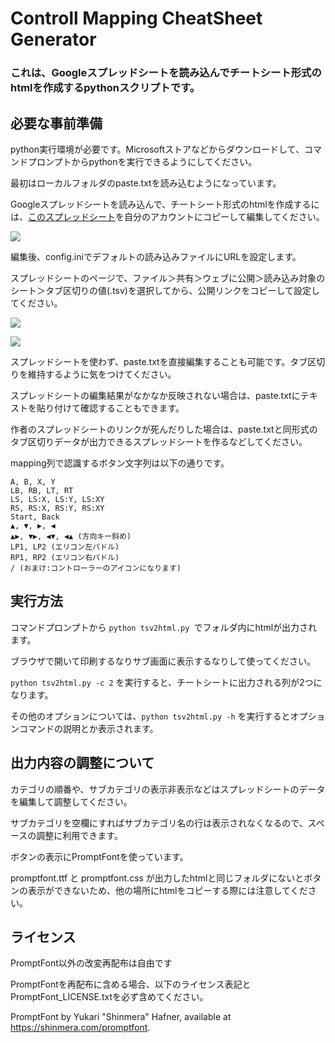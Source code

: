 # Controll Mapping CheatSheet Generator

### これは、Googleスプレッドシートを読み込んでチートシート形式のhtmlを作成するpythonスクリプトです。

## 必要な事前準備

python実行環境が必要です。Microsoftストアなどからダウンロードして、コマンドプロンプトからpythonを実行できるようにしてください。

最初はローカルフォルダのpaste.txtを読み込むようになっています。

Googleスプレッドシートを読み込んで、チートシート形式のhtmlを作成するには、[このスプレッドシート](https://docs.google.com/spreadsheets/d/1NIvgQVh1ZhREIm9pfodCtfDpS69uStkprdRDWNBEOG8/edit?usp=sharing)を自分のアカウントにコピーして編集してください。

![](https://i.imgur.com/BLCTSpa.png)

編集後、config.iniでデフォルトの読み込みファイルにURLを設定します。

スプレッドシートのページで、ファイル＞共有＞ウェブに公開＞読み込み対象のシート＞タブ区切りの値(.tsv)を選択してから、公開リンクをコピーして設定してください。

![](https://i.imgur.com/uH5OLNF.png)

![](https://i.imgur.com/8hCAwmZ.png)

スプレッドシートを使わず、paste.txtを直接編集することも可能です。タブ区切りを維持するように気をつけてください。

スプレッドシートの編集結果がなかなか反映されない場合は、paste.txtにテキストを貼り付けて確認することもできます。

作者のスプレッドシートのリンクが死んだりした場合は、paste.txtと同形式のタブ区切りデータが出力できるスプレッドシートを作るなどしてください。

mapping列で認識するボタン文字列は以下の通りです。

```
A, B, X, Y
LB, RB, LT, RT
LS, LS:X, LS:Y, LS:XY
RS, RS:X, RS:Y, RS:XY
Start, Back
▲, ▼, ▶, ◀
▲▶, ▼▶, ◀▼, ◀▲ (方向キー斜め)
LP1, LP2 (エリコン左パドル)
RP1, RP2 (エリコン右パドル)
/ (おまけ:コントローラーのアイコンになります)
```

## 実行方法

コマンドプロンプトから `python tsv2html.py `でフォルダ内にhtmlが出力されます。

ブラウザで開いて印刷するなりサブ画面に表示するなりして使ってください。

`python tsv2html.py -c 2` を実行すると、チートシートに出力される列が2つになります。

その他のオプションについては、`python tsv2html.py -h` を実行するとオプションコマンドの説明とか表示されます。


## 出力内容の調整について

カテゴリの順番や、サブカテゴリの表示非表示などはスプレッドシートのデータを編集して調整してください。

サブカテゴリを空欄にすればサブカテゴリ名の行は表示されなくなるので、スペースの調整に利用できます。

ボタンの表示にPromptFontを使っています。

promptfont.ttf と promptfont.css が出力したhtmlと同じフォルダにないとボタンの表示ができないため、他の場所にhtmlをコピーする際には注意してください。

## ライセンス

PromptFont以外の改変再配布は自由です

PromptFontを再配布に含める場合、以下のライセンス表記とPromptFont_LICENSE.txtを必ず含めてください。

PromptFont by Yukari "Shinmera" Hafner, available at https://shinmera.com/promptfont.
